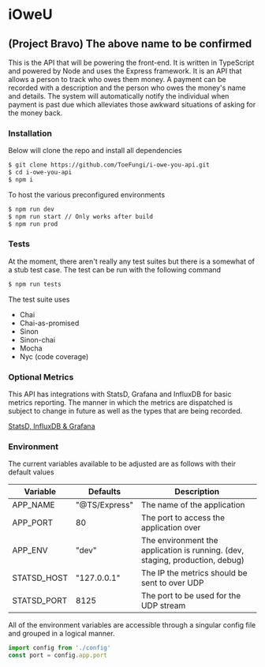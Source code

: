 # iOweU
## (Project Bravo) The above name to be confirmed

This is the API that will be powering the front-end. It is written in TypeScript and powered
by Node and uses the Express framework. It is an API that allows a person to track who owes
them money. A payment can be recorded with a description and the person who owes the money's
name and details. The system will automatically notify the individual when payment is past due
which alleviates those awkward situations of asking for the money back.

### Installation
Below will clone the repo and install all dependencies
```bash
$ git clone https://github.com/ToeFungi/i-owe-you-api.git
$ cd i-owe-you-api
$ npm i
```

To host the various preconfigured environments
```bash
$ npm run dev
$ npm run start // Only works after build
$ npm run prod
```

### Tests
At the moment, there aren't really any test suites but there is a somewhat of a stub test case.
The test can be run with the following command
```bash
$ npm run tests
```
The test suite uses
- Chai
- Chai-as-promised
- Sinon
- Sinon-chai
- Mocha
- Nyc (code coverage)

### Optional Metrics
This API has integrations with StatsD, Grafana and InfluxDB for basic metrics reporting. The manner
in which the metrics are dispatched is subject to change in future as well as the types that are 
being recorded.

[StatsD, InfluxDB & Grafana](https://github.com/samuelebistoletti/docker-statsd-influxdb-grafana)

### Environment
The current variables available to be adjusted are as follows with their default values

| Variable    | Defaults      | Description                                                                   |
|-------------|---------------|-------------------------------------------------------------------------------|
| APP_NAME    | "@TS/Express" | The name of the application                                                   |
| APP_PORT    | 80            | The port to access the application over                                       |
| APP_ENV     | "dev"         | The environment the application is running. (dev, staging, production, debug) |
| STATSD_HOST | "127.0.0.1"   | The IP the metrics should be sent to over UDP                                 |
| STATSD_PORT | 8125          | The port to be used for the UDP stream                                        |

All of the environment variables are accessible through a singular config file and grouped in
a logical manner.

```typescript
import config from './config'
const port = config.app.port
```
